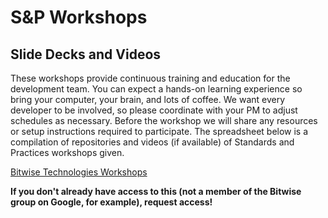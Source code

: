 # S&P Workshops

## Slide Decks and Videos

These workshops provide continuous training and education for the development team. You can expect a hands-on learning experience so bring your computer, your brain, and lots of coffee. We want every developer to be involved, so please coordinate with your PM to adjust schedules as necessary. Before the workshop we will share any resources or setup instructions required to participate. The spreadsheet below is a compilation of repositories and videos (if available) of Standards and Practices workshops given.

[Bitwise Technologies Workshops](https://docs.google.com/spreadsheets/d/1PQmc5lWzHUeYE3eoDoX3lwgAfavfr1XG4bRb_1y_1gU/edit?usp=sharing)

**If you don't already have access to this (not a member of the Bitwise group on Google, for example), request access!**
